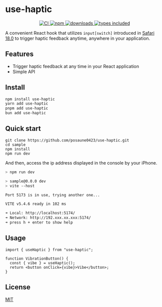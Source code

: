# use-haptic

<div align="center">
  <a href="https://github.com/posaune0423/use-haptic/actions/workflows/ci.yml"> 
    <img alt="CI" src="https://github.com/posaune0423/use-haptic/actions/workflows/ci.yml/badge.svg" />
  </a>
  <a href="https://npmjs.com/package/use-haptic">
    <img alt="npm" src="https://img.shields.io/npm/d18m/use-haptic" />
  </a>
  <a href="https://npmjs.org/package/use-haptic">
    <img alt="downloads" src="https://badgen.net/npm/dm/use-haptic" />
  </a>  
  <a href="https://npmjs.org/package/use-haptic">
    <img alt="types included" src="https://badgen.net/npm/types/use-haptic" />
  </a>
</div>

A convenient React hook that utilizes `input[switch]` introduced in [Safari 18.0](https://webkit.org/blog/15865/webkit-features-in-safari-18-0/) to trigger haptic feedback anytime, anywhere in your application.

## Features

- Trigger haptic feedback at any time in your React application
- Simple API

## Install

```bash
npm install use-haptic
yarn add use-haptic
pnpm add use-haptic
bun add use-haptic
```

## Quick start

```
git clone https://github.com/posaune0423/use-haptic.git
cd sample
npm install
npm run dev
```

And then, access the ip address displayed in the console by your iPhone.

```bash
> npm run dev

> sample@0.0.0 dev
> vite --host

Port 5173 is in use, trying another one...

VITE v5.4.6 ready in 102 ms

➜ Local: http://localhost:5174/
➜ Network: http://192.xxx.xx.xxx:5174/
➜ press h + enter to show help
```

## Usage

```tsx
import { useHaptic } from "use-haptic";

function VibrationButton() {
  const { vibe } = useHaptic();
  return <button onClick={vibe}>Vibe</button>;
}
```

## License

[MIT](./LICENSE)
